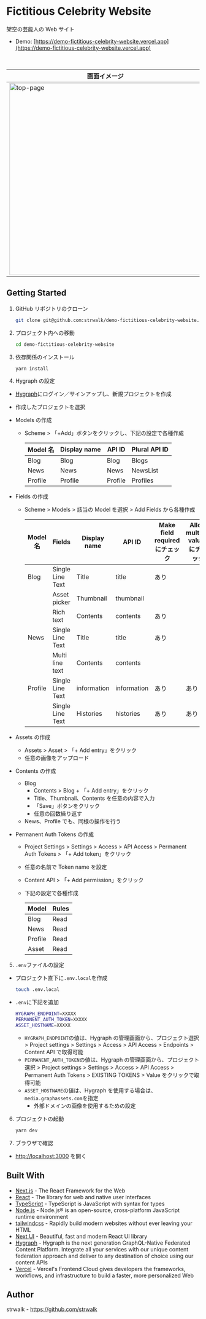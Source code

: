 # Fictitious Celebrity Website

架空の芸能人の Web サイト

- Demo: [https://demo-fictitious-celebrity-website.vercel.app](https://demo-fictitious-celebrity-website.vercel.app)

<br/>

<!-- prettier-ignore -->
| 画面イメージ |
| --------- |
| <img width="500" alt="top-page" src="https://github.com/strwalk/demo-fictitious-celebrity-website/assets/61673527/bf329fe8-579d-4d7f-969a-5ed88d89d194"> |

## Getting Started

1. GitHub リポジトリのクローン

   ```sh
   git clone git@github.com:strwalk/demo-fictitious-celebrity-website.git
   ```

2. プロジェクト内への移動

   ```sh
   cd demo-fictitious-celebrity-website
   ```

3. 依存関係のインストール

   ```sh
   yarn install
   ```

4. Hygraph の設定

- [Hygraph](https://hygraph.com/)にログイン／サインアップし、新規プロジェクトを作成
- 作成したプロジェクトを選択
- Models の作成

  - Scheme > 「+Add」ボタンをクリックし、下記の設定で各種作成

    | Model 名 | Display name | API ID  | Plural API ID |
    | -------- | ------------ | ------- | ------------- |
    | Blog     | Blog         | Blog    | Blogs         |
    | News     | News         | News    | NewsList      |
    | Profile  | Profile      | Profile | Profiles      |

- Fields の作成

  - Scheme > Models > 該当の Model を選択 > Add Fields から各種作成

    | Model 名 | Fields           | Display name | API ID      | Make field required にチェック | Allow multiple values にチェック |
    | -------- | ---------------- | ------------ | ----------- | ------------------------------ | ------------------------------ |
    | Blog     | Single Line Text | Title        | title       | あり                           |                                |
    |          | Asset picker     | Thumbnail    | thumbnail   |                                |                                |
    |          | Rich text        | Contents     | contents    | あり                           |                                |
    | News     | Single Line Text | Title        | title       | あり                           |                                |
    |          | Multi line text  | Contents     | contents    |                                |                                |
    | Profile  | Single Line Text | information  | information | あり                           | あり                           |
    |          | Single Line Text | Histories    | histories   | あり                           | あり                           |

- Assets の作成
  - Assets > Asset > 「+ Add entry」をクリック
  - 任意の画像をアップロード
- Contents の作成
  - Blog
    - Contents > Blog + 「+ Add entry」をクリック
    - Title、Thumbnail、Contents を任意の内容で入力
    - 「Save」ボタンをクリック
    - 任意の回数繰り返す
  - News、Profile でも、同様の操作を行う
- Permanent Auth Tokens の作成

  - Project Settings > Settings > Access > API Access > Permanent Auth Tokens > 「+ Add token」をクリック
  - 任意の名前で Token name を設定
  - Content API > 「+ Add permission」をクリック
  - 下記の設定で各種作成

    | Model   | Rules |
    | ------- | ----- |
    | Blog    | Read  |
    | News    | Read  |
    | Profile | Read  |
    | Asset   | Read  |

5. `.env`ファイルの設定

- プロジェクト直下に`.env.local`を作成

  ```sh
  touch .env.local
  ```

- `.env`に下記を追加

  ```sh
  HYGRAPH_ENDPOINT=XXXXX
  PERMANENT_AUTH_TOKEN=XXXXX
  ASSET_HOSTNAME=XXXXX
  ```

  - `HYGRAPH_ENDPOINT`の値は、Hygraph の管理画面から、プロジェクト選択 > Project settings > Settings > Access > API Access > Endpoints > Content API で取得可能
  - `PERMANENT_AUTH_TOKEN`の値は、Hygraph の管理画面から、プロジェクト選択 > Project settings > Settings > Access > API Access > Permanent Auth Tokens > EXISTING TOKENS > Value をクリックで取得可能
  - `ASSET_HOSTNAME`の値は、Hygraph を使用する場合は、`media.graphassets.com`を指定
    - 外部ドメインの画像を使用するための設定

6. プロジェクトの起動

   ```sh
   yarn dev
   ```

7. ブラウザで確認

- [http://localhost:3000](http://localhost:3000) を開く

## Built With

- [Next.js](https://nextjs.org/) - The React Framework for the Web
- [React](https://react.dev/) - The library for web and native user interfaces
- [TypeScript](https://www.typescriptlang.org/) - TypeScript is JavaScript with syntax for types
- [Node.js](https://nodejs.org/en) - Node.js® is an open-source, cross-platform JavaScript runtime environment
- [tailwindcss](https://tailwindcss.com/) - Rapidly build modern websites without ever leaving your HTML
- [Next UI](https://nextui.org/) - Beautiful, fast and modern React UI library
- [Hygraph](https://hygraph.com/) - Hygraph is the next generation GraphQL-Native Federated Content Platform. Integrate all your services with our unique content federation approach and deliver to any destination of choice using our content APIs
- [Vercel](https://vercel.com/) - Vercel's Frontend Cloud gives developers the frameworks, workflows, and infrastructure to build a faster, more personalized Web

## Author

strwalk - https://github.com/strwalk
